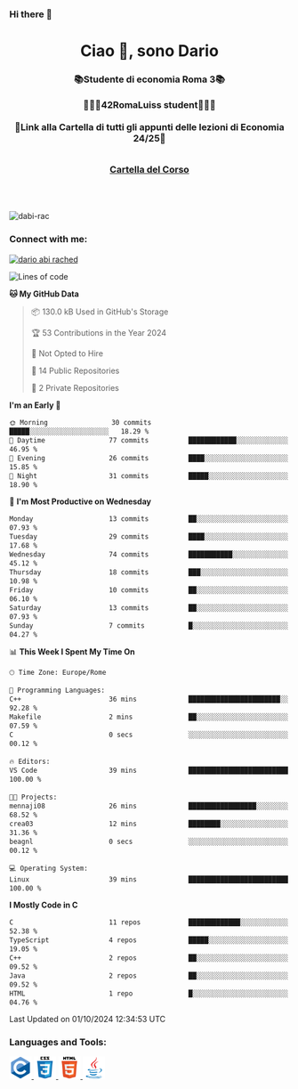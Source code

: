 ### Hi there 👋

<h1 align="center">Ciao 👋, sono Dario</h1>

<h3 align="center">📚Studente di economia Roma 3📚<br><br>👨🏻‍💻42RomaLuiss student👨🏻‍💻<br><br>🔗Link alla Cartella di tutti gli appunti delle lezioni di Economia 24/25🔗<br><br>
<p align="center">
<a href="https://github.com/dabi-rac/University" target="_blank">Cartella del Corso</a>
</p>
</h3>
<br><br>

<p align="left"> <img src="https://komarev.com/ghpvc/?username=dabi-rac&label=Profile%20views&color=0e75b6&style=flat" alt="dabi-rac" /> </p>

<h3 align="left">Connect with me:</h3>
<p align="left">
<a href=https://it.linkedin.com/in/dario-abi-rached-056859234 target="blank"><img align="center" src="https://raw.githubusercontent.com/rahuldkjain/github-profile-readme-generator/master/src/images/icons/Social/linked-in-alt.svg" alt="dario abi rached" height="30" width="40" /></a>
</p>

<!--START_SECTION:waka-->
![Lines of code](https://img.shields.io/badge/From%20Hello%20World%20I%27ve%20Written-766.8%20thousand%20lines%20of%20code-blue)

**🐱 My GitHub Data** 

> 📦 130.0 kB Used in GitHub's Storage 
 > 
> 🏆 53 Contributions in the Year 2024
 > 
> 🚫 Not Opted to Hire
 > 
> 📜 14 Public Repositories 
 > 
> 🔑 2 Private Repositories 
 > 
**I'm an Early 🐤** 

```text
🌞 Morning                30 commits          █████░░░░░░░░░░░░░░░░░░░░   18.29 % 
🌆 Daytime                77 commits          ████████████░░░░░░░░░░░░░   46.95 % 
🌃 Evening                26 commits          ████░░░░░░░░░░░░░░░░░░░░░   15.85 % 
🌙 Night                  31 commits          █████░░░░░░░░░░░░░░░░░░░░   18.90 % 
```
📅 **I'm Most Productive on Wednesday** 

```text
Monday                   13 commits          ██░░░░░░░░░░░░░░░░░░░░░░░   07.93 % 
Tuesday                  29 commits          ████░░░░░░░░░░░░░░░░░░░░░   17.68 % 
Wednesday                74 commits          ███████████░░░░░░░░░░░░░░   45.12 % 
Thursday                 18 commits          ███░░░░░░░░░░░░░░░░░░░░░░   10.98 % 
Friday                   10 commits          ██░░░░░░░░░░░░░░░░░░░░░░░   06.10 % 
Saturday                 13 commits          ██░░░░░░░░░░░░░░░░░░░░░░░   07.93 % 
Sunday                   7 commits           █░░░░░░░░░░░░░░░░░░░░░░░░   04.27 % 
```


📊 **This Week I Spent My Time On** 

```text
🕑︎ Time Zone: Europe/Rome

💬 Programming Languages: 
C++                      36 mins             ███████████████████████░░   92.28 % 
Makefile                 2 mins              ██░░░░░░░░░░░░░░░░░░░░░░░   07.59 % 
C                        0 secs              ░░░░░░░░░░░░░░░░░░░░░░░░░   00.12 % 

🔥 Editors: 
VS Code                  39 mins             █████████████████████████   100.00 % 

🐱‍💻 Projects: 
mennaji08                26 mins             █████████████████░░░░░░░░   68.52 % 
crea03                   12 mins             ████████░░░░░░░░░░░░░░░░░   31.36 % 
beagnl                   0 secs              ░░░░░░░░░░░░░░░░░░░░░░░░░   00.12 % 

💻 Operating System: 
Linux                    39 mins             █████████████████████████   100.00 % 
```

**I Mostly Code in C** 

```text
C                        11 repos            █████████████░░░░░░░░░░░░   52.38 % 
TypeScript               4 repos             █████░░░░░░░░░░░░░░░░░░░░   19.05 % 
C++                      2 repos             ██░░░░░░░░░░░░░░░░░░░░░░░   09.52 % 
Java                     2 repos             ██░░░░░░░░░░░░░░░░░░░░░░░   09.52 % 
HTML                     1 repo              █░░░░░░░░░░░░░░░░░░░░░░░░   04.76 % 
```




 Last Updated on 01/10/2024 12:34:53 UTC
<!--END_SECTION:waka-->

<h3 align="left">Languages and Tools:</h3>
<p align="left"> <a href="https://www.cprogramming.com/" target="_blank" rel="noreferrer"> <img src="https://raw.githubusercontent.com/devicons/devicon/master/icons/c/c-original.svg" alt="c" width="40" height="40"/> </a> <a href="https://www.w3schools.com/css/" target="_blank" rel="noreferrer"> <img src="https://raw.githubusercontent.com/devicons/devicon/master/icons/css3/css3-original-wordmark.svg" alt="css3" width="40" height="40"/> </a> <a href="https://www.w3.org/html/" target="_blank" rel="noreferrer"> <img src="https://raw.githubusercontent.com/devicons/devicon/master/icons/html5/html5-original-wordmark.svg" alt="html5" width="40" height="40"/> </a> <a href="https://www.java.com" target="_blank" rel="noreferrer"> <img src="https://raw.githubusercontent.com/devicons/devicon/master/icons/java/java-original.svg" alt="java" width="40" height="40"/> </a> </p>
